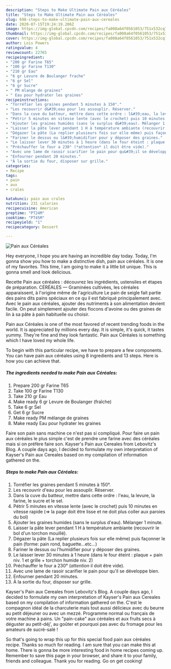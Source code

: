 ```yaml
---
description: "Steps to Make Ultimate Pain aux Céréales"
title: "Steps to Make Ultimate Pain aux Céréales"
slug: 698-steps-to-make-ultimate-pain-aux-cereales
date: 2020-07-15T19:24:19.206Z
image: https://img-global.cpcdn.com/recipes/fa008a64f0561053/751x532cq70/pain-aux-cereales-photo-principale-de-la-recette.jpg
thumbnail: https://img-global.cpcdn.com/recipes/fa008a64f0561053/751x532cq70/pain-aux-cereales-photo-principale-de-la-recette.jpg
cover: https://img-global.cpcdn.com/recipes/fa008a64f0561053/751x532cq70/pain-aux-cereales-photo-principale-de-la-recette.jpg
author: Lois Powers
ratingvalue: 4
reviewcount: 22765
recipeingredient:
- "200 gr Farine T65"
- "100 gr Farine T130"
- "210 gr Eau"
- "6 gr Levure de Boulanger frache"
- "6 gr Sel"
- "6 gr Sucre"
- " PM mlange de graines"
- " Eau pour hydrater les graines"
recipeinstructions:
- "Torréfier les graines pendant 5 minutes à 150°."
- "Les recouvrir d&#39;eau pour les assouplir. Réserver."
- "Dans la cuve du batteur, mettre dans cette ordre : l&#39;eau, la levure, la farine, le sucre et le sel."
- "Pétrir 5 minutes en vitesse lente (avec le crochet) puis 10 minutes en vitesse rapide (=&gt; la page doit être lisse et ne doit plus coller aux paroies du bol)"
- "Ajouter les graines humides (sans le surplus d&#39;eau). Mélanger 1 minute."
- "Laisser la pâte lever pendant 1 H à température ambiante (recouvrir le bol d&#39;un torchon mouillé)."
- "Dégazer la pâte (La replier plusieurs fois sur elle même) puis façonner le pain (forme: pain rond, baguette...etc...)"
- "Fariner le dessus ou l&#39;humidifier pour y déposer des graines."
- "Le laisser lever 30 minutes à 1 heure (dans le four éteint : plaque + pain niv. 1 et grille + torchon humide niv. 2)"
- "Préchauffer le four a 230° (*attention* il doit être vide)."
- "Avec une lame de rasoir scarifier le pain pour qu&#39;il se développe bien."
- "Enfourner pendant 20 minutes."
- "À la sortie du four, disposer sur grille."
categories:
- Recipe
tags:
- pain
- aux
- crales

katakunci: pain aux crales 
nutrition: 231 calories
recipecuisine: American
preptime: "PT24M"
cooktime: "PT45M"
recipeyield: "1"
recipecategory: Dessert

---
```



![Pain aux Céréales](https://img-global.cpcdn.com/recipes/fa008a64f0561053/751x532cq70/pain-aux-cereales-photo-principale-de-la-recette.jpg)

Hey everyone, I hope you are having an incredible day today. Today, I'm gonna show you how to make a distinctive dish, pain aux céréales. It is one of my favorites. This time, I am going to make it a little bit unique. This is gonna smell and look delicious.

Recette Pain aux céréales : découvrez les ingrédients, ustensiles et étapes de préparation. CÉRÉALES — Graminées cultivées, les céréales apparaissent, à l&#39;origine même de l&#39;agriculture Le pain de seigle fait partie des pains dits pains spéciaux en ce qu il est fabriqué principalement avec. Avec le pain aux céréales, ajouter des nutriments à son alimentation devient facile. On peut simplement ajouter des flocons d&#39;avoine ou des graines de lin à sa pâte à pain habituelle ou choisir.

Pain aux Céréales is one of the most favored of recent trending foods in the world. It is appreciated by millions every day. It is simple, it's quick, it tastes yummy. They're fine and they look fantastic. Pain aux Céréales is something which I have loved my whole life.


To begin with this particular recipe, we have to prepare a few components. You can have pain aux céréales using 8 ingredients and 13 steps. Here is how you can achieve that.

<!--inarticleads1-->

##### The ingredients needed to make Pain aux Céréales:

1. Prepare 200 gr Farine T65
1. Take 100 gr Farine T130
1. Take 210 gr Eau
1. Make ready 6 gr Levure de Boulanger (fraîche)
1. Take 6 gr Sel
1. Get 6 gr Sucre
1. Make ready  PM mélange de graines
1. Make ready  Eau pour hydrater les graines


Faire son pain sans machine ce n&#39;est pas si compliqué. Pour faire un pain aux céréales le plus simple c&#39;est de prendre une farine avec des céréales mais si on préfère faire son. Kayser&#39;s Pain aux Cereales from Lebovitz&#39;s Blog. A couple days ago, I decided to formulate my own interpretation of Kayser&#39;s Pain aux Cereales based on my compilation of information gathered on the. 

<!--inarticleads2-->

##### Steps to make Pain aux Céréales:

1. Torréfier les graines pendant 5 minutes à 150°.
1. Les recouvrir d&#39;eau pour les assouplir. Réserver.
1. Dans la cuve du batteur, mettre dans cette ordre : l&#39;eau, la levure, la farine, le sucre et le sel.
1. Pétrir 5 minutes en vitesse lente (avec le crochet) puis 10 minutes en vitesse rapide (=&gt; la page doit être lisse et ne doit plus coller aux paroies du bol)
1. Ajouter les graines humides (sans le surplus d&#39;eau). Mélanger 1 minute.
1. Laisser la pâte lever pendant 1 H à température ambiante (recouvrir le bol d&#39;un torchon mouillé).
1. Dégazer la pâte (La replier plusieurs fois sur elle même) puis façonner le pain (forme: pain rond, baguette...etc...)
1. Fariner le dessus ou l&#39;humidifier pour y déposer des graines.
1. Le laisser lever 30 minutes à 1 heure (dans le four éteint : plaque + pain niv. 1 et grille + torchon humide niv. 2)
1. Préchauffer le four a 230° (*attention* il doit être vide).
1. Avec une lame de rasoir scarifier le pain pour qu&#39;il se développe bien.
1. Enfourner pendant 20 minutes.
1. À la sortie du four, disposer sur grille.


Kayser&#39;s Pain aux Cereales from Lebovitz&#39;s Blog. A couple days ago, I decided to formulate my own interpretation of Kayser&#39;s Pain aux Cereales based on my compilation of information gathered on the. C&#39;est le compagnon idéal de la charcuterie mais tout aussi délicieux avec du beurre au petit déjeuner ou avec un mezzé. Programme normal ou français de votre machine à pains. Un &#34;pain-cake&#34; aux céréales et aux fruits secs à déguster au petit-déj&#39;, au goûter et pourquoi pas avec du fromage pour les amateurs de sucré-salé ! 

So that's going to wrap this up for this special food pain aux céréales recipe. Thanks so much for reading. I am sure that you can make this at home. There is gonna be more interesting food in home recipes coming up. Remember to save this page in your browser, and share it to your family, friends and colleague. Thank you for reading. Go on get cooking!
